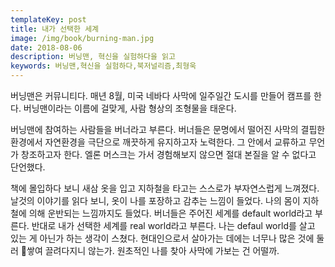 ```yaml
---
templateKey: post
title: 내가 선택한 세계
image: /img/book/burning-man.jpg
date: 2018-08-06
description: 버닝맨, 혁신을 실험하다을 읽고
keywords: 버닝맨,혁신을 실험하다,북저널리즘,최형욱
---
```

버닝맨은 커뮤니티다. 매년 8월, 미국 네바다 사막에 일주일간 도시를 만들어 캠프를 한다. 버닝맨이라는 이름에 걸맞게, 사람 형상의 조형물을 태운다. 

버닝맨에 참여하는 사람들을 버너라고 부른다. 버너들은 문명에서 떨어진 사막의 결핍한 환경에서 자연환경을 극단으로 깨끗하게 유지하고자 노력한다. 그 안에서 교류하고 무언가 창조하고자 한다. 엘론 머스크는 가서 경험해보지 않으면 절대 본질을 알 수 없다고 단언했다.

책에 몰입하다 보니 새삼 옷을 입고 지하철을 타고는 스스로가 부자연스럽게 느껴졌다. 날것의 이야기를 읽다 보니, 옷이 나를 포장하고 감추는 느낌이 들었다. 나의 몸이 지하철에 의해 운반되는 느낌까지도 들었다. 버너들은 주어진 세계를 default world라고 부른다. 반대로 내가 선택한 세계를 real world라고 부른다. 나는 defaul world를 살고 있는 게 아닌가 하는 생각이 스쳤다. 현대인으로서 살아가는 데에는 너무나 많은 것에 둘러 쌓여 끌려다지니 않는가. 원초적인 나를 찾아 사막에 가보는 건 어떨까.